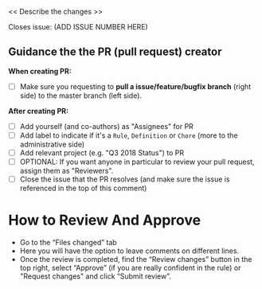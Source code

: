 << Describe the changes >>

Closes issue: (ADD ISSUE NUMBER HERE)

## Guidance the the PR (pull request) creator

**When creating PR:**
- [ ] Make sure you requesting to **pull a issue/feature/bugfix branch** (right side) to the master branch (left side).

**After creating PR:**
- [ ] Add yourself (and co-authors) as "Assignees" for PR
- [ ] Add label to indicate if it's a `Rule`, `Definition` or `Chore` (more to the administrative side)
- [ ] Add relevant project (e.g. "Q3 2018 Status") to PR
- [ ] OPTIONAL: If you want anyone in particular to review your pull request, assign them as "Reviewers".
- [ ] Close the issue that the PR resolves (and make sure the issue is referenced in the top of this comment)

# How to Review And Approve
- Go to the “Files changed” tab
- Here you will have the option to leave comments on different lines. 
- Once the review is completed, find the “Review changes” button in the top right, select “Approve” (if you are really confident in the rule) or "Request changes" and click “Submit review”.
